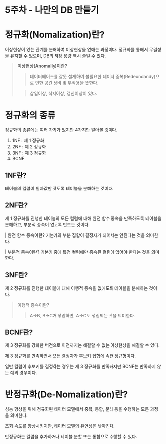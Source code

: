 # 5주차 - 나만의 DB 만들기

# 정규화(Nomalization)란?
이상현상이 있는 관계를 분해하여 이상현상을 없애는 과정이다.
정규화를 통해서 무결성을 유지할 수 있으며, DB의 저장 용량 역시 줄일 수 있다.

> **이상현상(Anomally)이란?**
>>데이터베이스를 잘못 설계하여 불필요한 데이터 중복(Redeundandy)으로 인한
공간 낭비 및 부작용을 뜻한다. 
> 
>>삽입이상, 삭제이상, 갱신이상이 있다.

# 정규화의 종류
정규화의 종류에는 여러 가지가 있지만 4가지만 알아볼 것이다.

1. 1NF : 제 1 정규화
2. 2NF : 제 2 정규화
3. 3NF : 제 3 정규화
4. BCNF

## 1NF란?
테이블의 컬럼이 원자값만 갖도록 테이블을 분해하는 것이다.

## 2NF란?
제 1 정규화를 진행한 테이블의 모든 컬럼에 대해 
완전 함수 종속을 만족하도록 테이블을 분해하고,
부분적 종속이 없도록 만드는 것이다.

| 완전 함수 종속이란?
기본키의 부분 집합이 결정자가 되어서는 안된다는 것을 의미한다.

| 부분적 종속이란?
기본키 중에 특정 컬럼에만 종속된 컬럼이 없어야 한다는 것을 의미한다.

## 3NF란?
제 2 정규화를 진행한 테이블에 대해
이행적 종속을 없애도록 테이블을 분해하는 것이다.

> 이행적 종속이란?
>> A->B, B->C가 성립하면, A->C도 성립되는 것을 의미한다.

## BCNF란?
제 3 정규화를 강화한 버전으로 
이전까지는 해결할 수 없는 이상현상을 해결할 수 있다.

제 3 정규화를 만족하면서 모든 결정자가 후보키 집합에 속한 정규형이다.

일반 컬럼이 후보키를 결정하는 경우는
제 3 정규화를 만족하지만 BCNF는 만족하지 않는 예외 경우이다.

# 반정규화(De-Nomalization)란?
성능 향상을 위해 정규화된 데이터 모델에서 중복, 통합, 분리 등을 수행하는
모든 과정을 의미한다.

조회 속도를 향상시키지만, 데이터 모델의 유연성은 낮아진다.

반정규화는 컬럼을 추가하거나 테이블 분할 또는 통합으로 수행할 수 있다.
